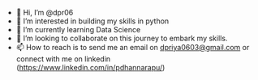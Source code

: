 - 👋 Hi, I’m @dpr06
- 👀 I’m interested in building my skills in python 
- 🌱 I’m currently learning Data Science
- 💞️ I’m looking to collaborate on this journey to embark my skills.
- 📫 How to reach is to send me an email on dpriya0603@gmail.com or connect with me on linkedin (https://www.linkedin.com/in/pdhannarapu/)

<!---
dpr06/dpr06 is a ✨ special ✨ repository because its `README.md` (this file) appears on your GitHub profile.
You can click the Preview link to take a look at your changes.
--->
